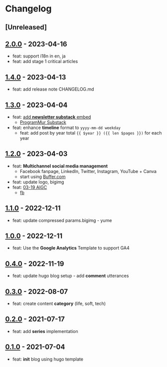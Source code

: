 # Changelog

## [Unreleased]

## [2.0.0] - 2023-04-16

* feat: support i18n in en, ja
* feat: add stage 1 critical articles

## [1.4.0] - 2023-04-13

* feat: add release note CHANGELOG.md

## [1.3.0] - 2023-04-04

* feat: [add **newsletter substack** embed](https://blog.androchen.tw/programmur-redefine-newsletter/) 
  * [ProgramMur Substack](https://programmur.substack.com/)
* feat: enhance **timeline** format to `yyyy-mm-dd weekday`
  * feat: add post by year total `{{ $year }} ({{ len $pages }})` for each year

## [1.2.0] - 2023-04-03

* feat: **Multichannel social media management**
  * Facebook fanpage, LinkedIn, Twitter, Instagram, YouTube + Canva
  * start using [Buffer.com](https://buffer.com/)
* feat: update logo, bigimg
* feat: [03-19 AIGC](https://blog.androchen.tw/6-behavior-change-after-AIGC-burst-15-weeks/)
  * [fb](https://www.facebook.com/ProgramMur/posts/pfbid0WfQnNqke9w3s4qPgBxyKEZkVJC8FFvMjppQQsX6MAYA6vtEXAQgwwxSkatefshFNl)

## [1.1.0] - 2022-12-11

* feat: update compressed params.bigimg - yume

## [1.0.0] - 2022-12-11

* feat: Use the **Google Analytics** Template to support GA4

## [0.4.0] - 2022-11-19

* feat: update hugo blog setup - add **comment** utterances

## [0.3.0] - 2022-08-07

* feat: create content **category** (life, soft, tech)

## [0.2.0] - 2021-07-17

* feat: add **series** implementation

## [0.1.0] - 2021-07-04

* feat: **init** blog using hugo template

<!-- Links -->

<!-- Versions -->
[2.0.0]: https://github.com/androchentw/blog-hugo/releases/tag/v2.0.0
[1.4.0]: https://github.com/androchentw/blog-hugo/releases/tag/v1.4.0
[1.3.0]: https://github.com/androchentw/blog-hugo/releases/tag/v1.3.0
[1.2.0]: https://github.com/androchentw/blog-hugo/releases/tag/v1.2.0
[1.1.0]: https://github.com/androchentw/blog-hugo/releases/tag/v1.1.0
[1.0.0]: https://github.com/androchentw/blog-hugo/releases/tag/v1.0.0
[0.4.0]: https://github.com/androchentw/blog-hugo/releases/tag/v0.4.0
[0.3.0]: https://github.com/androchentw/blog-hugo/releases/tag/v0.3.0
[0.2.0]: https://github.com/androchentw/blog-hugo/releases/tag/v0.2.0
[0.1.0]: https://github.com/androchentw/blog-hugo/releases/tag/v0.1.0
